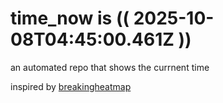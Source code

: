 # time_now is (( 2025-10-08T04:45:00.461Z ))

an automated repo that shows the currnent time

inspired by [breakingheatmap](https://github.com/breakingheatmap/breakingheatmap)